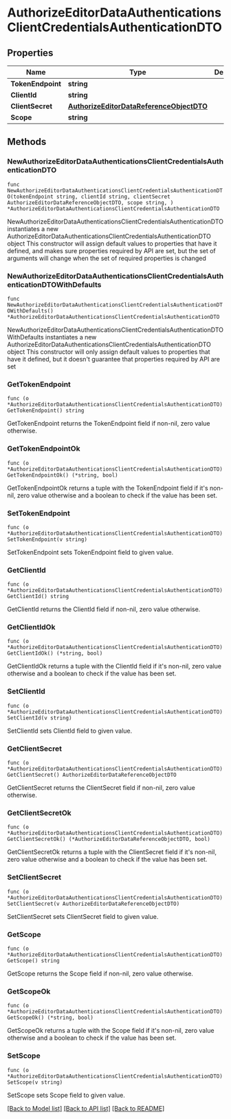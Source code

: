 # AuthorizeEditorDataAuthenticationsClientCredentialsAuthenticationDTO

## Properties

Name | Type | Description | Notes
------------ | ------------- | ------------- | -------------
**TokenEndpoint** | **string** |  | 
**ClientId** | **string** |  | 
**ClientSecret** | [**AuthorizeEditorDataReferenceObjectDTO**](AuthorizeEditorDataReferenceObjectDTO.md) |  | 
**Scope** | **string** |  | 

## Methods

### NewAuthorizeEditorDataAuthenticationsClientCredentialsAuthenticationDTO

`func NewAuthorizeEditorDataAuthenticationsClientCredentialsAuthenticationDTO(tokenEndpoint string, clientId string, clientSecret AuthorizeEditorDataReferenceObjectDTO, scope string, ) *AuthorizeEditorDataAuthenticationsClientCredentialsAuthenticationDTO`

NewAuthorizeEditorDataAuthenticationsClientCredentialsAuthenticationDTO instantiates a new AuthorizeEditorDataAuthenticationsClientCredentialsAuthenticationDTO object
This constructor will assign default values to properties that have it defined,
and makes sure properties required by API are set, but the set of arguments
will change when the set of required properties is changed

### NewAuthorizeEditorDataAuthenticationsClientCredentialsAuthenticationDTOWithDefaults

`func NewAuthorizeEditorDataAuthenticationsClientCredentialsAuthenticationDTOWithDefaults() *AuthorizeEditorDataAuthenticationsClientCredentialsAuthenticationDTO`

NewAuthorizeEditorDataAuthenticationsClientCredentialsAuthenticationDTOWithDefaults instantiates a new AuthorizeEditorDataAuthenticationsClientCredentialsAuthenticationDTO object
This constructor will only assign default values to properties that have it defined,
but it doesn't guarantee that properties required by API are set

### GetTokenEndpoint

`func (o *AuthorizeEditorDataAuthenticationsClientCredentialsAuthenticationDTO) GetTokenEndpoint() string`

GetTokenEndpoint returns the TokenEndpoint field if non-nil, zero value otherwise.

### GetTokenEndpointOk

`func (o *AuthorizeEditorDataAuthenticationsClientCredentialsAuthenticationDTO) GetTokenEndpointOk() (*string, bool)`

GetTokenEndpointOk returns a tuple with the TokenEndpoint field if it's non-nil, zero value otherwise
and a boolean to check if the value has been set.

### SetTokenEndpoint

`func (o *AuthorizeEditorDataAuthenticationsClientCredentialsAuthenticationDTO) SetTokenEndpoint(v string)`

SetTokenEndpoint sets TokenEndpoint field to given value.


### GetClientId

`func (o *AuthorizeEditorDataAuthenticationsClientCredentialsAuthenticationDTO) GetClientId() string`

GetClientId returns the ClientId field if non-nil, zero value otherwise.

### GetClientIdOk

`func (o *AuthorizeEditorDataAuthenticationsClientCredentialsAuthenticationDTO) GetClientIdOk() (*string, bool)`

GetClientIdOk returns a tuple with the ClientId field if it's non-nil, zero value otherwise
and a boolean to check if the value has been set.

### SetClientId

`func (o *AuthorizeEditorDataAuthenticationsClientCredentialsAuthenticationDTO) SetClientId(v string)`

SetClientId sets ClientId field to given value.


### GetClientSecret

`func (o *AuthorizeEditorDataAuthenticationsClientCredentialsAuthenticationDTO) GetClientSecret() AuthorizeEditorDataReferenceObjectDTO`

GetClientSecret returns the ClientSecret field if non-nil, zero value otherwise.

### GetClientSecretOk

`func (o *AuthorizeEditorDataAuthenticationsClientCredentialsAuthenticationDTO) GetClientSecretOk() (*AuthorizeEditorDataReferenceObjectDTO, bool)`

GetClientSecretOk returns a tuple with the ClientSecret field if it's non-nil, zero value otherwise
and a boolean to check if the value has been set.

### SetClientSecret

`func (o *AuthorizeEditorDataAuthenticationsClientCredentialsAuthenticationDTO) SetClientSecret(v AuthorizeEditorDataReferenceObjectDTO)`

SetClientSecret sets ClientSecret field to given value.


### GetScope

`func (o *AuthorizeEditorDataAuthenticationsClientCredentialsAuthenticationDTO) GetScope() string`

GetScope returns the Scope field if non-nil, zero value otherwise.

### GetScopeOk

`func (o *AuthorizeEditorDataAuthenticationsClientCredentialsAuthenticationDTO) GetScopeOk() (*string, bool)`

GetScopeOk returns a tuple with the Scope field if it's non-nil, zero value otherwise
and a boolean to check if the value has been set.

### SetScope

`func (o *AuthorizeEditorDataAuthenticationsClientCredentialsAuthenticationDTO) SetScope(v string)`

SetScope sets Scope field to given value.



[[Back to Model list]](../README.md#documentation-for-models) [[Back to API list]](../README.md#documentation-for-api-endpoints) [[Back to README]](../README.md)


